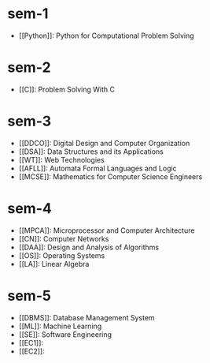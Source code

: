 # sem-1

- [[Python]]: Python for Computational Problem Solving

# sem-2

- [[C]]: Problem Solving With C

# sem-3

- [[DDCO]]: Digital Design and Computer Organization
- [[DSA]]: Data Structures and its Applications
- [[WT]]: Web Technologies
- [[AFLL]]: Automata Formal Languages and Logic
- [[MCSE]]: Mathematics for Computer Science Engineers

# sem-4

- [[MPCA]]: Microprocessor and Computer Architecture
- [[CN]]: Computer Networks
- [[DAA]]: Design and Analysis of Algorithms
- [[OS]]: Operating Systems
- [[LA]]: Linear Algebra

# sem-5

- [[DBMS]]: Database Management System
- [[ML]]: Machine Learning
- [[SE]]: Software Engineering
- [[EC1]]:
- [[EC2]]:

